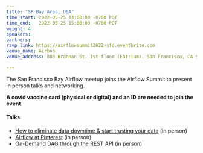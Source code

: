 ```yaml
---
title: "SF Bay Area, USA"
time_start: 2022-05-25 13:00:00 -0700 PDT
time_end:   2022-05-25 15:00:00 -0700 PDT
weight: 4
speakers:
partners:
rsvp_link: https://airflowsummit2022-sfo.eventbrite.com
venue_name: Airbnb
venue_address: 888 Brannan St. 1st floor (Eatrium). San Francisco, CA 94103

---
```


The San Francisco Bay Airflow meetup joins the Airflow Summit to present in person talks and networking. 

**A covid vaccine card (physical or digital) and an ID are needed to join the event.**

#### Talks
 * [How to eliminate data downtime & start trusting your data](https://airflowsummit.org/sessions/2022/how-to-eliminate-data-downtime/) (in person)
 * [Airflow at Pinterest](https://airflowsummit.org/sessions/2022/airflow-at-pinterest/) (in person)
 * [On-Demand DAG through the REST API](https://airflowsummit.org/sessions/2022/on-demand-dag/) (in person)
